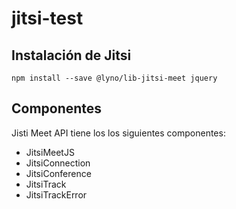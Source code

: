 # jitsi-test

## Instalación de Jitsi

```
npm install --save @lyno/lib-jitsi-meet jquery
```

## Componentes

Jisti Meet API tiene los los siguientes componentes:

- JitsiMeetJS
- JitsiConnection
- JitsiConference
- JitsiTrack
- JitsiTrackError
